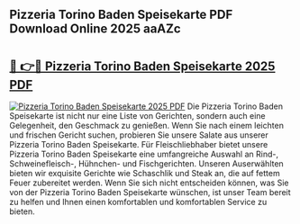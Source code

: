 ## Pizzeria Torino Baden Speisekarte PDF Download Online 2025 aaAZc

# <h2><a href="http://gcdtc0.nevu.top/?p=Pizzeria+Torino+Baden+Speisekarte">🔗 👉🔴 Pizzeria Torino Baden Speisekarte 2025 PDF</a></h2>

[![Pizzeria Torino Baden Speisekarte 2025 PDF](https://i.imgur.com/dBaPXMq.png)](http://gcdtc0.nevu.top/?p=Pizzeria+Torino+Baden+Speisekarte)
Die Pizzeria Torino Baden Speisekarte ist nicht nur eine Liste von Gerichten, sondern auch eine Gelegenheit, den Geschmack zu genießen. Wenn Sie nach einem leichten und frischen Gericht suchen, probieren Sie unsere Salate aus unserer Pizzeria Torino Baden Speisekarte. Für Fleischliebhaber bietet unsere Pizzeria Torino Baden Speisekarte eine umfangreiche Auswahl an Rind-, Schweinefleisch-, Hühnchen- und Fischgerichten. Unseren Auserwählten bieten wir exquisite Gerichte wie Schaschlik und Steak an, die auf fettem Feuer zubereitet werden. Wenn Sie sich nicht entscheiden können, was Sie von der Pizzeria Torino Baden Speisekarte wünschen, ist unser Team bereit zu helfen und Ihnen einen komfortablen und komfortablen Service zu bieten.
